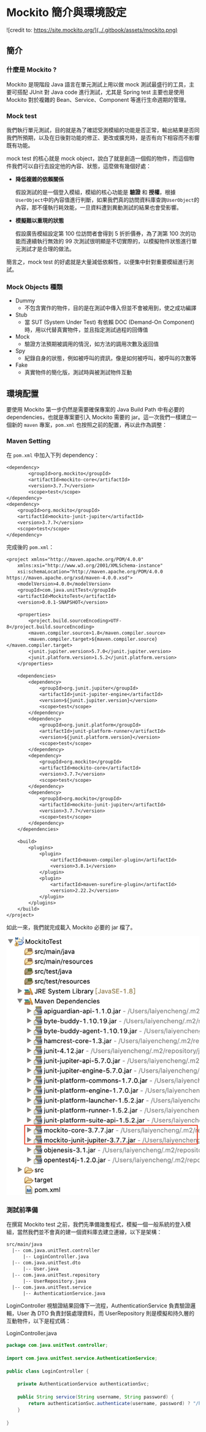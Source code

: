# Mockito 簡介與環境設定

![credit to: https://site.mockito.org/](../.gitbook/assets/mockito.png)

## 簡介

### **什麼是 Mockito ?**

Mockito 是現階段 Java 語言在單元測試上用以做 mock 測試最盛行的工具，主要可搭配 JUnit 對 Java code 進行測試，尤其是 Spring test 主要也是使用 Mockito 對於複雜的 Bean、Service、Component 等進行生命週期的管理。

### **Mock test**

我們執行單元測試，目的就是為了確認受測模組的功能是否正常，輸出結果是否同我們所預期，以及在日後對功能的修正、更改或擴充時，是否有向下相容而不影響既有功能。

mock test 的核心就是 mock object，說白了就是創造一個假的物件，而這個物件我們可以自行去設定他的內容、狀態，這麼做有幾個好處：

* **降低複雜的依賴關係**

  假設測試的是一個登入模組，模組的核心功能是 **驗證** 和 **授權**，根據`UserObject`中的內容值進行判斷，如果我們真的訪問資料庫查詢`UserObject`的內容，那不僅執行耗效能，一旦資料遭到異動測試的結果也會受影響。

* **模擬難以重現的狀態**

  假設廣告模組設定第 100 位訪問者會得到 5 折折價券，為了測第 100 次的功能而連續執行無效的 99 次測試很明顯是不切實際的，以模擬物件狀態進行單元測試才是合理的做法。

簡言之，mock test 的好處就是大量減低依賴性，以便集中針對重要模組進行測試。

### Mock Objects 種類

* Dummy
  * 不包含實作的物件，目的是在測試中傳入但並不會被用到，使之成功編譯
* Stub
  * 當 SUT \(System Under Test\) 有依賴 DOC \(Demand-On Component\) 時，用以代替真實物件，並且指定測試過程的回傳值
* Mock
  * 驗證方法預期被調用的情況，如方法的調用次數及返回值
* Spy
  * 紀錄自身的狀態，例如被呼叫的資訊，像是如何被呼叫，被呼叫的次數等
* Fake
  * 真實物件的簡化版，測試時與被測試物件互動

## 環境配置

要使用 Mockito 第一步仍然是需要確保專案的 Java Build Path 中有必要的 dependencies，也就是專案要引入 Mockito 需要的 jar。這一次我們一樣建立一個新的 `maven` 專案，`pom.xml` 也按照之前的配置，再以此作為調整：

### **Maven Setting**

在 `pom.xml` 中加入下列 dependency：

```markup
<dependency>
		<groupId>org.mockito</groupId>
		<artifactId>mockito-core</artifactId>
		<version>3.7.7</version>
		<scope>test</scope>
</dependency>
<dependency>
    <groupId>org.mockito</groupId>
    <artifactId>mockito-junit-jupiter</artifactId>
    <version>3.7.7</version>
    <scope>test</scope>
</dependency>
```

完成後的 `pom.xml`：

```markup
<project xmlns="http://maven.apache.org/POM/4.0.0"
	xmlns:xsi="http://www.w3.org/2001/XMLSchema-instance"
	xsi:schemaLocation="http://maven.apache.org/POM/4.0.0 https://maven.apache.org/xsd/maven-4.0.0.xsd">
	<modelVersion>4.0.0</modelVersion>
	<groupId>com.java.unitTest</groupId>
	<artifactId>MockitoTest</artifactId>
	<version>0.0.1-SNAPSHOT</version>

	<properties>
		<project.build.sourceEncoding>UTF-8</project.build.sourceEncoding>
		<maven.compiler.source>1.8</maven.compiler.source>
		<maven.compiler.target>${maven.compiler.source}</maven.compiler.target>
		<junit.jupiter.version>5.7.0</junit.jupiter.version>
		<junit.platform.version>1.5.2</junit.platform.version>
	</properties>

	<dependencies>
		<dependency>
			<groupId>org.junit.jupiter</groupId>
			<artifactId>junit-jupiter-engine</artifactId>
			<version>${junit.jupiter.version}</version>
			<scope>test</scope>
		</dependency>
		<dependency>
			<groupId>org.junit.platform</groupId>
			<artifactId>junit-platform-runner</artifactId>
			<version>${junit.platform.version}</version>
			<scope>test</scope>
		</dependency>
		<dependency>
			<groupId>org.mockito</groupId>
			<artifactId>mockito-core</artifactId>
			<version>3.7.7</version>
			<scope>test</scope>
		</dependency>
		<dependency>
			<groupId>org.mockito</groupId>
			<artifactId>mockito-junit-jupiter</artifactId>
			<version>3.7.7</version>
			<scope>test</scope>
		</dependency>
	</dependencies>

	<build>
		<plugins>
			<plugin>
				<artifactId>maven-compiler-plugin</artifactId>
				<version>3.8.1</version>
			</plugin>
			<plugin>
				<artifactId>maven-surefire-plugin</artifactId>
				<version>2.22.2</version>
			</plugin>
		</plugins>
	</build>
</project>
```

如此一來，我們就完成載入 Mockito 必要的 jar 檔了。

![](../.gitbook/assets/jie-tu-20210119-xia-wu-3.02.02.png)

### 測試前準備

在撰寫 Mockito test 之前，我們先準備幾隻程式，模擬一個一般系統的登入模組，當然我們並不會真的建一個資料庫去建立連線，以下是架構：

```text
src/main/java
  |-- com.java.unitTest.controller
      |-- LoginController.java
  |-- com.java.unitTest.dto
      |-- User.java
  |-- com.java.unitTest.repository
      |-- UserRepository.java
  |-- com.java.unitTest.service
      |-- AuthenticationService.java
```

LoginController 視驗證結果回傳下一流程，AuthenticationService 負責驗證邏輯，User 為 DTO 負責封裝處理資料，而 UserRepository 則是模擬和持久層的互動物件，以下是程式碼：

LoginController.java

```java
package com.java.unitTest.controller;

import com.java.unitTest.service.AuthenticationService;

public class LoginController {

	private AuthenticationService authenticationSvc;

	public String service(String username, String password) {
		return authenticationSvc.authenticate(username, password) ? "/home" : "/login";
	}

}
```

